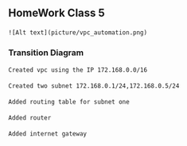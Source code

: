 ## HomeWork Class 5

    ![Alt text](picture/vpc_automation.png)

  ### Transition Diagram  
  
    Created vpc using the IP 172.168.0.0/16

    Created two subnet 172.168.0.1/24,172.168.0.5/24

    Added routing table for subnet one

    Added router

    Added internet gateway



